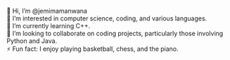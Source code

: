 
👋 Hi, I’m @jemimamanwana  
👀 I’m interested in computer science, coding, and various languages.  
🌱 I’m currently learning C++.  
💞️ I’m looking to collaborate on coding projects, particularly those involving Python and Java.  
⚡ Fun fact: I enjoy playing basketball, chess, and the piano.
